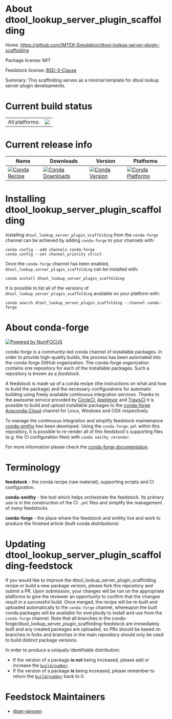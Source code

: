 About dtool_lookup_server_plugin_scaffolding
============================================

Home: https://github.com/IMTEK-Simulation/dtool-lookup-server-plugin-scaffolding

Package license: MIT

Feedstock license: [BSD-3-Clause](https://github.com/conda-forge/dtool_lookup_server_plugin_scaffolding-feedstock/blob/master/LICENSE.txt)

Summary: This scaffolding serves as a minimal template for dtool lookup server plugin developments.

Current build status
====================


<table><tr><td>All platforms:</td>
    <td>
      <a href="https://dev.azure.com/conda-forge/feedstock-builds/_build/latest?definitionId=13787&branchName=master">
        <img src="https://dev.azure.com/conda-forge/feedstock-builds/_apis/build/status/dtool_lookup_server_plugin_scaffolding-feedstock?branchName=master">
      </a>
    </td>
  </tr>
</table>

Current release info
====================

| Name | Downloads | Version | Platforms |
| --- | --- | --- | --- |
| [![Conda Recipe](https://img.shields.io/badge/recipe-dtool_lookup_server_plugin_scaffolding-green.svg)](https://anaconda.org/conda-forge/dtool_lookup_server_plugin_scaffolding) | [![Conda Downloads](https://img.shields.io/conda/dn/conda-forge/dtool_lookup_server_plugin_scaffolding.svg)](https://anaconda.org/conda-forge/dtool_lookup_server_plugin_scaffolding) | [![Conda Version](https://img.shields.io/conda/vn/conda-forge/dtool_lookup_server_plugin_scaffolding.svg)](https://anaconda.org/conda-forge/dtool_lookup_server_plugin_scaffolding) | [![Conda Platforms](https://img.shields.io/conda/pn/conda-forge/dtool_lookup_server_plugin_scaffolding.svg)](https://anaconda.org/conda-forge/dtool_lookup_server_plugin_scaffolding) |

Installing dtool_lookup_server_plugin_scaffolding
=================================================

Installing `dtool_lookup_server_plugin_scaffolding` from the `conda-forge` channel can be achieved by adding `conda-forge` to your channels with:

```
conda config --add channels conda-forge
conda config --set channel_priority strict
```

Once the `conda-forge` channel has been enabled, `dtool_lookup_server_plugin_scaffolding` can be installed with:

```
conda install dtool_lookup_server_plugin_scaffolding
```

It is possible to list all of the versions of `dtool_lookup_server_plugin_scaffolding` available on your platform with:

```
conda search dtool_lookup_server_plugin_scaffolding --channel conda-forge
```


About conda-forge
=================

[![Powered by NumFOCUS](https://img.shields.io/badge/powered%20by-NumFOCUS-orange.svg?style=flat&colorA=E1523D&colorB=007D8A)](http://numfocus.org)

conda-forge is a community-led conda channel of installable packages.
In order to provide high-quality builds, the process has been automated into the
conda-forge GitHub organization. The conda-forge organization contains one repository
for each of the installable packages. Such a repository is known as a *feedstock*.

A feedstock is made up of a conda recipe (the instructions on what and how to build
the package) and the necessary configurations for automatic building using freely
available continuous integration services. Thanks to the awesome service provided by
[CircleCI](https://circleci.com/), [AppVeyor](https://www.appveyor.com/)
and [TravisCI](https://travis-ci.com/) it is possible to build and upload installable
packages to the [conda-forge](https://anaconda.org/conda-forge)
[Anaconda-Cloud](https://anaconda.org/) channel for Linux, Windows and OSX respectively.

To manage the continuous integration and simplify feedstock maintenance
[conda-smithy](https://github.com/conda-forge/conda-smithy) has been developed.
Using the ``conda-forge.yml`` within this repository, it is possible to re-render all of
this feedstock's supporting files (e.g. the CI configuration files) with ``conda smithy rerender``.

For more information please check the [conda-forge documentation](https://conda-forge.org/docs/).

Terminology
===========

**feedstock** - the conda recipe (raw material), supporting scripts and CI configuration.

**conda-smithy** - the tool which helps orchestrate the feedstock.
                   Its primary use is in the construction of the CI ``.yml`` files
                   and simplify the management of *many* feedstocks.

**conda-forge** - the place where the feedstock and smithy live and work to
                  produce the finished article (built conda distributions)


Updating dtool_lookup_server_plugin_scaffolding-feedstock
=========================================================

If you would like to improve the dtool_lookup_server_plugin_scaffolding recipe or build a new
package version, please fork this repository and submit a PR. Upon submission,
your changes will be run on the appropriate platforms to give the reviewer an
opportunity to confirm that the changes result in a successful build. Once
merged, the recipe will be re-built and uploaded automatically to the
`conda-forge` channel, whereupon the built conda packages will be available for
everybody to install and use from the `conda-forge` channel.
Note that all branches in the conda-forge/dtool_lookup_server_plugin_scaffolding-feedstock are
immediately built and any created packages are uploaded, so PRs should be based
on branches in forks and branches in the main repository should only be used to
build distinct package versions.

In order to produce a uniquely identifiable distribution:
 * If the version of a package **is not** being increased, please add or increase
   the [``build/number``](https://docs.conda.io/projects/conda-build/en/latest/resources/define-metadata.html#build-number-and-string).
 * If the version of a package **is** being increased, please remember to return
   the [``build/number``](https://docs.conda.io/projects/conda-build/en/latest/resources/define-metadata.html#build-number-and-string)
   back to 0.

Feedstock Maintainers
=====================

* [@jan-janssen](https://github.com/jan-janssen/)

